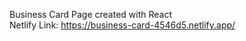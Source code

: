 Business Card Page created with React <br/>
Netlify Link: https://business-card-4546d5.netlify.app/
